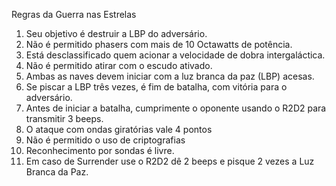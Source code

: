  Regras da Guerra nas Estrelas

1. Seu objetivo é destruir a LBP do adversário.
2. Não é permitido phasers com mais de 10 Octawatts de potência.
3. Está desclassificado quem acionar a velocidade de dobra intergaláctica.
4. Não é permitido atirar com o escudo ativado.
5. Ambas as naves devem iniciar com a luz branca da paz (LBP) acesas.
6. Se piscar a LBP três vezes, é fim de batalha, com vitória para o adversário.
7. Antes de iniciar a batalha, cumprimente o oponente usando o R2D2 para transmitir 3 beeps.
8. O ataque com ondas giratórias vale 4 pontos
9. Não é permitido o uso de criptografias
0. Reconhecimento por sondas é livre.
11. Em caso de Surrender  use o R2D2 dê 2 beeps e pisque 2 vezes a Luz Branca da Paz.
